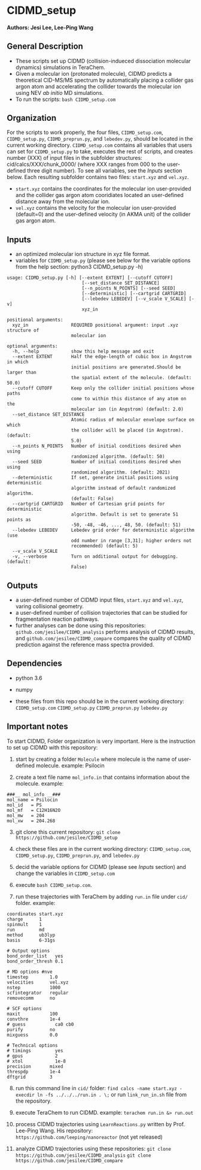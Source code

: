 # CIDMD_setup
#### Authors: Jesi Lee, Lee-Ping Wang


## General Description
* These scripts set up CIDMD (collision-indueced dissociation molecular dynamics) simulations in TeraChem.
* Given a molecular ion (protonated molecule), CIDMD predicts a theoretical CID-MS/MS spectrum by automatically placing a collider gas argon atom and accelerating the collider towards the molecular ion using NEV _ab initio_ MD simulations.
* To run the scripts: ```bash CIDMD_setup.com```


## Organization
For the scripts to work properly, the four files, `CIDMD_setup.com`, `CIDMD_setup.py`, `CIDMD_preprun.py`, and `lebedev.py`, should be located in the current working directory.
`CIDMD_setup.com` contains all variables that users can set for `CIDMD_setup.py` to take, executes the rest of scripts, and creates number (XXX) of input files in the subfolder structures: cid/calcs/XXX/chunk_0000/ (where XXX ranges from 000 to the user-defined three digit number). 
To see all variables, see the *Inputs* section below.
Each resulting subfolder contains two files: `start.xyz` and `vel.xyz`.
* `start.xyz` contains the coordinates for the molecular ion user-provided and the collider gas argon atom cooridiates located an user-defined distance away from the molecular ion.
* `vel.xyz` contains the velocity for the molecular ion user-provided (default=0) and the user-defined velocity (in AKMA unit) of the collider gas argon atom.


## Inputs
* an optimized molecular ion structure in xyz file format.
* variables for `CIDMD_setup.py` (please see below for the variable options from the help section: python3 CIDMD_setup.py -h)
```
usage: CIDMD_setup.py [-h] [--extent EXTENT] [--cutoff CUTOFF]
                            [--set_distance SET_DISTANCE]
                            [--n_points N_POINTS] [--seed SEED]
                            [--deterministic] [--cartgrid CARTGRID]
                            [--lebedev LEBEDEV] [--v_scale V_SCALE] [-v]
                            xyz_in

positional arguments:
  xyz_in                REQUIRED positional argument: input .xyz structure of
                        molecular ion

optional arguments:
  -h, --help            show this help message and exit
  --extent EXTENT       Half the edge-length of cubic box in Angstrom in which
                        initial positions are generated.Should be larger than
                        the spatial extent of the molecule. (default: 50.0)
  --cutoff CUTOFF       Keep only the collider initial positions whose paths
                        come to within this distance of any atom on the
                        molecular ion (in Angstrom) (default: 2.0)
  --set_distance SET_DISTANCE
                        Atomic radius of molecular envelope surface on which
                        the collider will be placed (in Angstrom). (default:
                        5.0)
  --n_points N_POINTS   Number of initial conditions desired when using
                        randomized algorithm. (default: 50)
  --seed SEED           Number of initial conditions desired when using
                        randomized algorithm. (default: 2021)
  --deterministic       If set, generate initial positions using deterministic
                        algorithm instead of default randomized algorithm.
                        (default: False)
  --cartgrid CARTGRID   Number of Cartesian grid points for deterministic
                        algorithm. Default is set to generate 51 points as
                        -50, -48, -46, ..., 48, 50. (default: 51)
  --lebedev LEBEDEV     Lebedev grid order for deterministic algorithm (use
                        odd number in range [3,31]; higher orders not
                        recommended) (default: 5)
  --v_scale V_SCALE
  -v, --verbose         Turn on additional output for debugging. (default:
                        False)

```  
## Outputs
* a user-defined number of CIDMD input files, `start.xyz` and `vel.xyz`, varing collisional geometry.
* a user-defined number of collision trajectories that can be studied for fragmentation reaction pathways.
* further analyses can be done using this repositories:
  `github.com/jesilee/CIDMD_analysis` performs analysis of CIDMD results, and
  `github.com/jesilee/CIDMD_compare` compares the quality of CIDMD prediction against the reference mass spectra provided.

## Dependencies
* python 3.6
* numpy 

* these files from this repo should be in the current working directory: 
 `CIDMD_setup.com`
 `CIDMD_setup.py`
 `CIDMD_preprun.py`
 `lebedev.py`


## Important notes
To start CIDMD, Folder organization is very important. Here is the instruction to set up CIDMD with this repository:

1) start by creating a folder `Molecule` where molecule is the name of user-defined molecule.
   example: Psilocin
   
2) create a text file name `mol_info.in` that contains information about the molecule.
   example:
```
###__ mol_info __###
mol_name = Psilocin
mol_id   = PS
mol_mf   = C12H16N2O
mol_mw   = 204
mol_xw   = 204.268
```

3) git clone this current repository:
  `git clone https://github.com/jesilee/CIDMD_setup`

4) check these files are in the current working directory: 
  `CIDMD_setup.com`, `CIDMD_setup.py`, `CIDMD_preprun.py`, and `lebedev.py`

5) decid the variable options for CIDMD (please see *Inputs* section) and change the variables in `CIDMD_setup.com`
   
6) execute `bash CIDMD_setup.com`.
   
7) run these trajectories with TeraChem by adding `run.in` file under `cid/` folder.
   example:
```
coordinates start.xyz
charge      1
spinmult    1
run         md
method      ub3lyp
basis       6-31gs

# Output options
bond_order_list   yes
bond_order_thresh 0.1

# MD options #nve
timestep        1.0
velocities      vel.xyz
nstep           1000
scfintegrator   regular
removecomm      no

# SCF options
maxit           100
convthre        1e-4
# guess           ca0 cb0
purify          no
mixguess        0.0

# Technical options
# timings         yes
# gpus            2
# xtol            1e-8
precision       mixed
threspdp        1e-4
dftgrid         3
```

8) run this command line in `cid/` folder:
   `find calcs -name start.xyz -execdir ln -fs ../../../run.in . \;`
   or run `link_run_in.sh` file from the repository.
   
10) execute TeraChem to run CIDMD.
   example: `terachem run.in &> run.out` 

11) process CIDMD trajectories using `LearnReactions.py` written by Prof. Lee-Ping Wang.
    His repository: `https://github.com/leeping/nanoreactor` (not yet released)
    
12) analyze CIDMD trajectories using these repositories:
  `git clone https://github.com/jesilee/CIDMD_analysis`
  `git clone https://github.com/jesilee/CIDMD_compare`  




